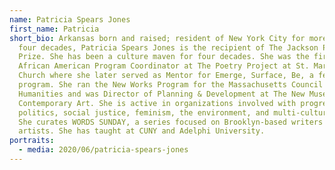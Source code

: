 ```yaml
---
name: Patricia Spears Jones
first_name: Patricia
short_bio: Arkansas born and raised; resident of New York City for more than
  four decades, Patricia Spears Jones is the recipient of The Jackson Poetry
  Prize. She has been a culture maven for four decades. She was the first
  African American Program Coordinator at The Poetry Project at St. Mark’s
  Church where she later served as Mentor for Emerge, Surface, Be, a fellowship
  program. She ran the New Works Program for the Massachusetts Council of Arts &
  Humanities and was Director of Planning & Development at The New Museum of
  Contemporary Art. She is active in organizations involved with progressive
  politics, social justice, feminism, the environment, and multi-culturalism.
  She curates WORDS SUNDAY, a series focused on Brooklyn-based writers and
  artists. She has taught at CUNY and Adelphi University.
portraits:
  - media: 2020/06/patricia-spears-jones
---
```

